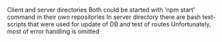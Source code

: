 Client and server directories
Both could be started with 'npm start' command in their own repositories
In server directory there are bash test-scripts that were used for update of DB and test of routes
Unfortunately, most of error handling is omitted